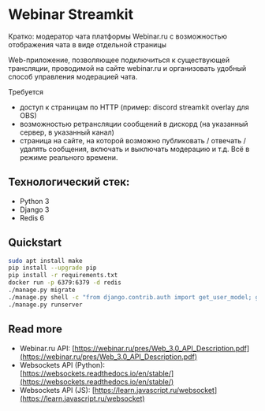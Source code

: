 # Webinar Streamkit
Кратко: модератор чата платформы Webinar.ru с возможностью отображения чата в виде отдельной страницы

Web-приложение, позволяющее подключиться к существующей трансляции, проводимой на сайте webinar.ru и 
организовать удобный способ управления модерацией чата.

Требуется 
- доступ к страницам по HTTP (пример: discord streamkit overlay для OBS)
- возможностью ретрансляции сообщений в дискорд (на указанный сервер, в указанный канал)
- страница на сайте, на которой возможно публиковать / отвечать / удалять сообщения, 
  включать и выключать модерацию и т.д. Всё в режиме реального времени.


## Технологический стек:
- Python 3
- Django 3
- Redis 6

## Quickstart
```bash
sudo apt install make
pip install --upgrade pip
pip install -r requirements.txt
docker run -p 6379:6379 -d redis
./manage.py migrate
./manage.py shell -c "from django.contrib.auth import get_user_model; get_user_model().objects.create_superuser('vasya', '1@abc.net', 'promprog')"
./manage.py runserver
```

## Read more
- Webinar.ru API: [https://webinar.ru/pres/Web_3.0_API_Description.pdf](https://webinar.ru/pres/Web_3.0_API_Description.pdf)
- Websockets API (Python): [https://websockets.readthedocs.io/en/stable/](https://websockets.readthedocs.io/en/stable/)
- Websockets API (JS): [https://learn.javascript.ru/websocket](https://learn.javascript.ru/websocket) 
